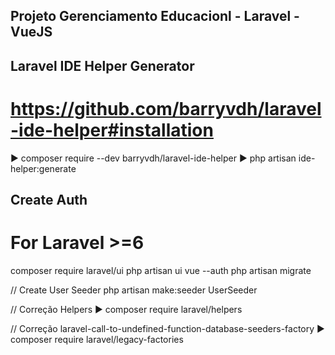 ## Projeto Gerenciamento Educacionl - Laravel - VueJS
## Laravel IDE Helper Generator
# https://github.com/barryvdh/laravel-ide-helper#installation
▶ composer require --dev barryvdh/laravel-ide-helper
▶ php artisan ide-helper:generate

## Create Auth
# For Laravel >=6

composer require laravel/ui
php artisan ui vue --auth
php artisan migrate

// Create User Seeder
php artisan make:seeder UserSeeder

// Correção Helpers
▶ composer require laravel/helpers

// Correção laravel-call-to-undefined-function-database-seeders-factory
▶ composer require laravel/legacy-factories